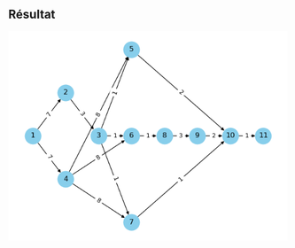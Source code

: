## Résultat
![graph_image](https://github.com/soniiix/ordonnancement/blob/main/graphe.png?raw=true)
